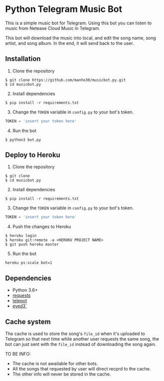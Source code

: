 # Python Telegram Music Bot
This is a simple music bot for Telegram.
Using this bot you can listen to music from Netease Cloud Music in Telegram.


This bot will download the music into local, and edit the
song name, song artist, and song album. In the end, it will send back to the user.
## Installation
1. Clone the repository
```
$ git clone https://github.com/manho30/musicbot.py.git
$ cd musicbot.py
```
2. Install dependencies
```
$ pip install -r requirements.txt
```
3. Change the `TOKEN` variable in `config.py` to your bot's token.
``` python
TOKEN = 'insert your token here'
```
4. Run the bot
```
$ python3 bot.py
```

## Deploy to Heroku
1. Clone the repository
```
$ git clone
$ cd musicbot.py
```
2. Install dependencies
```
$ pip install -r requirements.txt
```
3. Change the `TOKEN` variable in `config.py` to your bot's token.
``` python
TOKEN = 'insert your token here'
```
4. Push the changes to Heroku
```
$ heroku login
$ heroku git:remote -a <HEROKU PROJECT NAME>
$ git push heroku master
```
5. Run the bot
```
heroku ps:scale bot=1 
```
## Dependencies
* Python 3.6+
* [requests](https://2.python-requests.org/en/master/)
* [telepot](https://telepot.readthedocs.io/en/latest/index.html)
* [eyed3`](https://eyed3.readthedocs.io/en/latest/index.html)


## Cache system
The cache is used to store the song's `file_id` when it's uploaded to Telegram so that next time while another user requests the same song, the bot can just sent with the `file_id` instead of downloading the song again.

TO BE INFO:
* The cache is not awailable for other bots.
* All the songs that requested by user will direct recprd to the cache.
* The other info will never be stored in the cache.